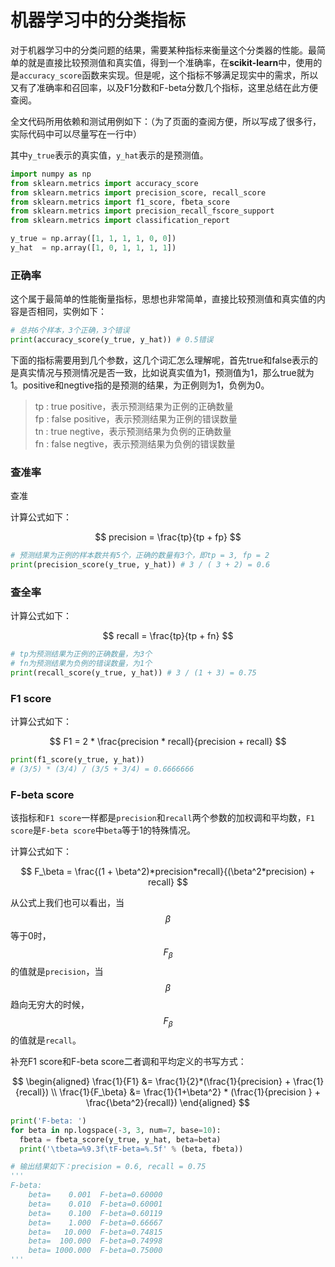 # 机器学习中的分类指标

对于机器学习中的分类问题的结果，需要某种指标来衡量这个分类器的性能。最简单的就是直接比较预测值和真实值，得到一个准确率，在**scikit-learn**中，使用的是`accuracy_score`函数来实现。但是呢，这个指标不够满足现实中的需求，所以又有了准确率和召回率，以及F1分数和F-beta分数几个指标，这里总结在此方便查阅。

全文代码所用依赖和测试用例如下：（为了页面的查阅方便，所以写成了很多行，实际代码中可以尽量写在一行中）

其中`y_true`表示的真实值，`y_hat`表示的是预测值。

```python
import numpy as np
from sklearn.metrics import accuracy_score
from sklearn.metrics import precision_score, recall_score
from sklearn.metrics import f1_score, fbeta_score
from sklearn.metrics import precision_recall_fscore_support
from sklearn.metrics import classification_report

y_true = np.array([1, 1, 1, 1, 0, 0])
y_hat  = np.array([1, 0, 1, 1, 1, 1])
```

### 正确率

这个属于最简单的性能衡量指标，思想也非常简单，直接比较预测值和真实值的内容是否相同，实例如下：

```python
# 总共6个样本，3个正确，3个错误
print(accuracy_score(y_true, y_hat)) # 0.5错误
```

下面的指标需要用到几个参数，这几个词汇怎么理解呢，首先true和false表示的是真实情况与预测情况是否一致，比如说真实值为1，预测值为1，那么true就为1。positive和negtive指的是预测的结果，为正例则为1，负例为0。

> tp : true positive，表示预测结果为正例的正确数量  
> fp : false positive，表示预测结果为正例的错误数量  
> tn : true negtive，表示预测结果为负例的正确数量  
> fn : false negtive，表示预测结果为负例的错误数量

### 查准率

查准

计算公式如下：

$$
precision = \frac{tp}{tp + fp}
$$

```python
# 预测结果为正例的样本数共有5个，正确的数量有3个，即tp = 3, fp = 2
print(precision_score(y_true, y_hat)) # 3 / ( 3 + 2) = 0.6
```

### 查全率

计算公式如下：

$$
recall = \frac{tp}{tp + fn}
$$

```python
# tp为预测结果为正例的正确数量，为3个
# fn为预测结果为负例的错误数量，为1个
print(recall_score(y_true, y_hat)) # 3 / (1 + 3) = 0.75
```

### F1 score

计算公式如下：

$$
F1 = 2 * \frac{precision * recall}{precision + recall}
$$

```python
print(f1_score(y_true, y_hat)) 
# (3/5) * (3/4) / (3/5 + 3/4) = 0.6666666
```

### F-beta score

该指标和`F1 score`一样都是`precision`和`recall`两个参数的加权调和平均数，`F1 score`是`F-beta score`中`beta`等于1的特殊情况。

计算公式如下：

$$
F_\beta = \frac{(1 + \beta^2)*precision*recall}{(\beta^2*precision) + recall}
$$

 从公式上我们也可以看出，当 $$\beta$$ 等于0时，$$F_\beta$$的值就是`precision`，当$$\beta$$趋向无穷大的时候，$$F_\beta$$的值就是`recall`。

补充F1 score和F-beta score二者调和平均定义的书写方式：

$$
\begin{aligned}
\frac{1}{F1} &= \frac{1}{2}*(\frac{1}{precision} + \frac{1}{recall})
\\
\frac{1}{F_\beta} &= \frac{1}{1+\beta^2} * (\frac{1}{precision } + \frac{\beta^2}{recall})
\end{aligned}
$$

```python
print('F-beta: ')
for beta in np.logspace(-3, 3, num=7, base=10):
  fbeta = fbeta_score(y_true, y_hat, beta=beta)
  print('\tbeta=%9.3f\tF-beta=%.5f' % (beta, fbeta))

# 输出结果如下：precision = 0.6, recall = 0.75
'''
F-beta: 
	beta=    0.001	F-beta=0.60000
	beta=    0.010	F-beta=0.60001
	beta=    0.100	F-beta=0.60119
	beta=    1.000	F-beta=0.66667
	beta=   10.000	F-beta=0.74815
	beta=  100.000	F-beta=0.74998
	beta= 1000.000	F-beta=0.75000
'''
```



